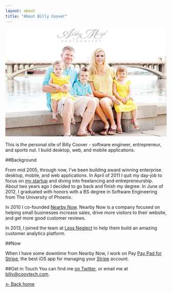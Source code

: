 ```yaml
---
layout: about
title: "About Billy Coover"
---
```




![Billy Coover and his family](/img/billy.png)

This is the personal site of Billy Coover - software engineer, entrepreneur, and sports nut. I build desktop, web, and mobile applications.

##Background

From mid 2005, through now, I've been building award winning enterprise desktop, mobile, and web applications. In April of 2011 I quit my day-job to focus on [my startup](http://www.nearbynow.co) and diving into freelancing and entrepreneurship. About two years ago I decided to go back and finish my degree. In June of 2012, I graduated with honors with a BS degree in Software Engineering from The University of Phoenix.

In 2010 I co-founded [Nearby Now](http://www.nearbynow.co). Nearby Now is a company focused on helping small businesses increase sales, drive more visitors to their website, and get more good customer reviews.

In 2013, I joined the team at [Less Neglect](http://www.lessneglect) to help them build an amazing customer analytics platform.

##Now

When I have some downtime from Nearby Now, I work on Pay [Pay Pad for Stripe](https://www.pay-pad.com), the best iOS app for managing your [Stripe](http://www.stripe.com) account.

##Get in Touch
You can find me [on Twitter](http://twitter.com/billycoover), or email me at [billy@coovtech.com](mailto:billy@coovtech.com).

[← Back home](http://coovtech.com)

</div>
